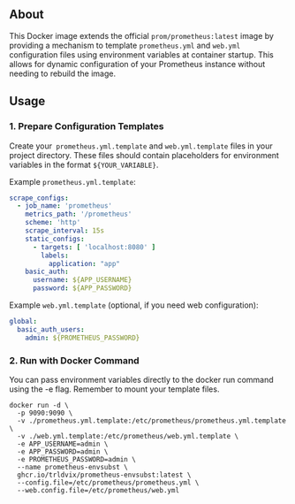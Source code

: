## About
This Docker image extends the official `prom/prometheus:latest` image by providing a mechanism to template `prometheus.yml` and `web.yml` configuration files using environment variables at container startup. This allows for dynamic configuration of your Prometheus instance without needing to rebuild the image.


## Usage

### 1. Prepare Configuration Templates

Create your` prometheus.yml.template` and `web.yml.template` files in your project directory. These files should contain placeholders for environment variables in the format `${YOUR_VARIABLE}`.

 Example `prometheus.yml.template`:

```yaml
scrape_configs:
  - job_name: 'prometheus'
    metrics_path: '/prometheus'
    scheme: 'http'
    scrape_interval: 15s
    static_configs:
      - targets: [ 'localhost:8080' ]
        labels:
          application: "app"
    basic_auth:
      username: ${APP_USERNAME}
      password: ${APP_PASSWORD}
```

Example `web.yml.template` (optional, if you need web configuration):
```yaml
global:
  basic_auth_users:
    admin: ${PROMETHEUS_PASSWORD}
```

### 2. Run with Docker Command 
You can pass environment variables directly to the docker run command using the -e flag. Remember to mount your template files.
```shell
docker run -d \
  -p 9090:9090 \
  -v ./prometheus.yml.template:/etc/prometheus/prometheus.yml.template \
  -v ./web.yml.template:/etc/prometheus/web.yml.template \
  -e APP_USERNAME=admin \
  -e APP_PASSWORD=admin \
  -e PROMETHEUS_PASSWORD=admin \
  --name prometheus-envsubst \
  ghcr.io/trldvix/prometheus-envsubst:latest \
  --config.file=/etc/prometheus/prometheus.yml \
  --web.config.file=/etc/prometheus/web.yml
```
